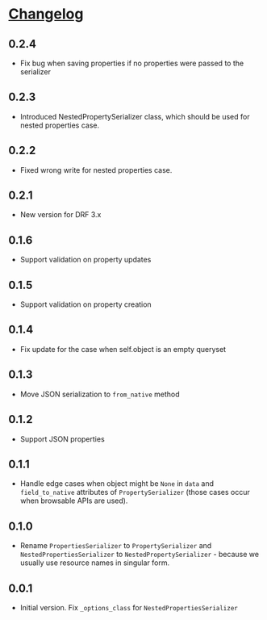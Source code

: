 # [Changelog](https://github.com/yola/drf-madprops)

## 0.2.4
* Fix bug when saving properties if no properties were passed to the serializer

## 0.2.3
* Introduced NestedPropertySerializer class, which should be used for nested
  properties case.

## 0.2.2
* Fixed wrong write for nested properties case.

## 0.2.1
* New version for DRF 3.x

## 0.1.6
* Support validation on property updates

## 0.1.5
* Support validation on property creation

## 0.1.4
* Fix update for the case when self.object is an empty queryset

## 0.1.3
* Move JSON serialization to `from_native` method

## 0.1.2
* Support JSON properties

## 0.1.1
* Handle edge cases when object might be `None` in `data` and `field_to_native`
attributes of `PropertySerializer` (those cases occur when browsable APIs
are used).

## 0.1.0
* Rename `PropertiesSerializer` to `PropertySerializer` and
`NestedPropertiesSerializer` to `NestedPropertySerializer` - because we
usually use resource names in singular form.

## 0.0.1
* Initial version. Fix `_options_class` for `NestedPropertiesSerializer`
